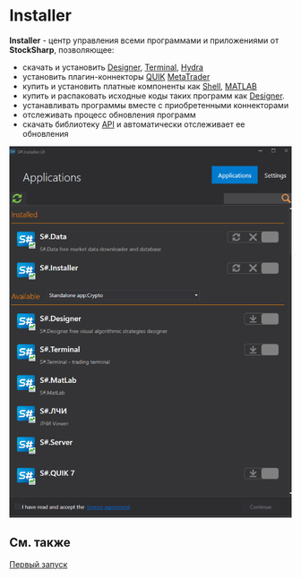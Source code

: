 # Installer

**Installer** \- центр управления всеми программами и приложениями от **StockSharp**, позволяющее: 

- скачать и установить [Designer](designer.md), [Terminal](terminal.md), [Hydra](hydra.md)
- установить плагин-коннекторы [QUIK](api/connectors/russia/quik.md) [MetaTrader](api/connectors/forex/metatrader.md)
- купить и установить платные компоненты как [Shell](shell.md), [MATLAB](matlab.md)
- купить и распаковать исходные коды таких программ как [Designer](designer.md).
- устанавливать программы вместе с приобретенными коннекторами
- отслеживать процесс обновления программ
- скачать библиотеку [API](api.md) и автоматически отслеживает ее обновления

![first win installer](../images/first_win_installer.png)

## См. также

[Первый запуск](installer/setup.md)

